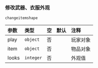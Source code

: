 ### 修改武器、衣服外观

`changeitemshape`

| 参数  | 类型      | 空   | 默认 | 注释     |
| :---- | :-------- | :--- | :--- | :------- |
| play  | `object`  | 否   |      | 玩家对象 |
| item  | `object`  | 否   |      | 物品对象 |
| looks | `integer` | 否   |      | 外观值   |

